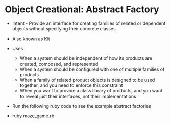 # Object Creational: Abstract Factory

* Intent - Provide an interface for creating families of related or dependent objects without specifying their concrete classes.

* Also known as Kit

* Uses
  * When a system should be independent of how its products are created, composed, and represented
  * When a system should be configured with one of multiple families of products
  * When a family of related product objects is designed to be used together, and you need to enforce this constraint
  * When you want to provide a class library of products, and you want to reveal just their interfaces, not their implementations

* Run the following ruby code to see the example abstract factories
* ruby maze_game.rb
